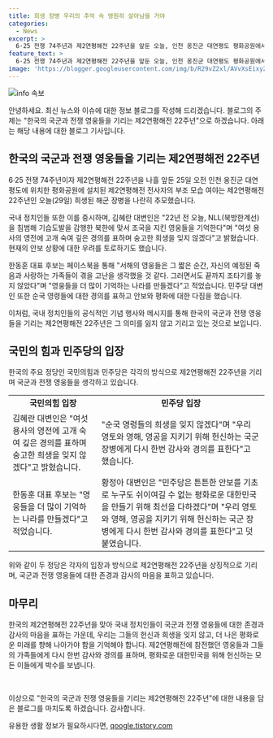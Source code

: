 ```yaml
---
title: 희생 장병 우리의 추억 속 영원히 살아남을 거야
categories:
  - News
excerpt: >
  6·25 전쟁 74주년과 제2연평해전 22주년을 앞둔 오늘, 인천 옹진군 대연평도 평화공원에서 제2연평해전 전사자를 추모하는 행사가 열렸다. 국민의힘과 민주당 대변인들은 희생된 해군 장병들을 기리고, 북한의 도발에 대한 경고를 발표했다. 김혜란 대변인은 영웅들의 희생을 빛내며, 한동훈 대표 후보는 영웅들을 기억하며 미래를 다짐했으며, 황정아 대변인은 우국충정을 표하고 안보를 강조했다. (사진=)
feature_text: >
  6·25 전쟁 74주년과 제2연평해전 22주년을 앞둔 오늘, 인천 옹진군 대연평도 평화공원에서 제2연평해전 전사자를 추모하는 행사가 열렸다. 국민의힘과 민주당 대변인들은 희생된 해군 장병들을 기리고, 북한의 도발에 대한 경고를 발표했다. 김혜란 대변인은 영웅들의 희생을 빛내며, 한동훈 대표 후보는 영웅들을 기억하며 미래를 다짐했으며, 황정아 대변인은 우국충정을 표하고 안보를 강조했다. (사진=)
image: 'https://blogger.googleusercontent.com/img/b/R29vZ2xl/AVvXsEixyZcFfHzMRdzZMjFBmAUKJYCLCGyLL1o632UiGVXcaFdKo_bkvkuCioo0uUKlGfBVcT3P84aROyZIXSBEx3Aw5nCQ3pTgDom1WDC4m8eifvWiAmWEEVb4x6G_l8C0QH225ldMjyaFvpxGEBGNO37VmDTDMHGhJPq73UglMfDca1-0aw/s1600/blogspot.png'
---
```


<p><img src="https://blogger.googleusercontent.com/img/b/R29vZ2xl/AVvXsEixyZcFfHzMRdzZMjFBmAUKJYCLCGyLL1o632UiGVXcaFdKo_bkvkuCioo0uUKlGfBVcT3P84aROyZIXSBEx3Aw5nCQ3pTgDom1WDC4m8eifvWiAmWEEVb4x6G_l8C0QH225ldMjyaFvpxGEBGNO37VmDTDMHGhJPq73UglMfDca1-0aw/s1600/blogspot.png" alt="info 속보" /></p>

<p>안녕하세요. 최신 뉴스와 이슈에 대한 정보 블로그를 작성해 드리겠습니다. 블로그의 주제는 "한국의 국군과 전쟁 영웅들을 기리는 제2연평해전 22주년"으로 하겠습니다. 아래는 해당 내용에 대한 블로그 기사입니다.</p>

<h2 data-ke-size="size26">한국의 국군과 전쟁 영웅들을 기리는 제2연평해전 22주년</h2>

<p data-ke-size="size16">6·25 전쟁 74주년이자 제2연평해전 22주년을 나흘 앞둔 25일 오전 인천 옹진군 대연평도에 위치한 평화공원에 설치된 제2연평해전 전사자의 부조 모습 여야는 제2연평해전 22주년인 오늘(29일) 희생된 해군 장병을 나란히 추모했습니다.</p>

<p data-ke-size="size16">국내 정치인들 또한 이를 중시하며, 김혜란 대변인은 "22년 전 오늘, NLL(북방한계선)을 침범해 기습도발을 감행한 북한에 맞서 조국을 지킨 영웅들을 기억한다"며 "여섯 용사의 영전에 고개 숙여 깊은 경의를 표하며 숭고한 희생을 잊지 않겠다"고 밝혔습니다. 현재의 안보 상황에 대한 우려를 토로하기도 했습니다.</p>

<p data-ke-size="size16">한동훈 대표 후보는 페이스북을 통해 "서해의 영웅들은 그 짧은 순간, 자신의 예정된 죽음과 사랑하는 가족들이 겪을 고난을 생각했을 것 같다. 그러면서도 끝까지 조타기를 놓지 않았다"며 "영웅들을 더 많이 기억하는 나라를 만들겠다"고 적었습니다. 민주당 대변인 또한 순국 영령들에 대한 경의를 표하고 안보와 평화에 대한 다짐을 했습니다.</p>

<p data-ke-size="size16">이처럼, 국내 정치인들의 공식적인 기념 행사와 메시지를 통해 한국의 국군과 전쟁 영웅들을 기리는 제2연평해전 22주년은 그 의미를 잃지 않고 기리고 있는 것으로 보입니다.</p>

<h2 data-ke-size="size26">국민의 힘과 민주당의 입장</h2>

<p data-ke-size="size16">한국의 주요 정당인 국민의힘과 민주당은 각각의 방식으로 제2연평해전 22주년을 기리며 국군과 전쟁 영웅들을 생각하고 있습니다. </p>

<table>
  <tr>
    <td style="text-align: center; height: 17px;"><b>국민의힘 입장</b></td>
    <td style="text-align: center; height: 17px;"><b>민주당 입장</b></td>
  </tr>
  <tr>
    <td>김혜란 대변인은 "여섯 용사의 영전에 고개 숙여 깊은 경의를 표하며 숭고한 희생을 잊지 않겠다"고 밝혔습니다.</td>
    <td>"순국 영령들의 희생을 잊지 않겠다"며 "우리 영토와 영해, 영공을 지키기 위해 헌신하는 국군 장병에게 다시 한번 감사와 경의를 표한다"고 했습니다.</td>
  </tr>
  <tr>
    <td>한동훈 대표 후보는 "영웅들을 더 많이 기억하는 나라를 만들겠다"고 적었습니다.</td>
    <td>황정아 대변인은 "민주당은 튼튼한 안보를 기초로 누구도 쉬이여길 수 없는 평화로운 대한민국을 만들기 위해 최선을 다하겠다"며 "우리 영토와 영해, 영공을 지키기 위해 헌신하는 국군 장병에게 다시 한번 감사와 경의를 표한다"고 덧붙였습니다.</td>
  </tr>
</table>

<p data-ke-size="size16">위와 같이 두 정당은 각자의 입장과 방식으로 제2연평해전 22주년을 상징적으로 기리며, 국군과 전쟁 영웅들에 대한 존경과 감사의 마음을 표하고 있습니다.</p>

<h2 data-ke-size="size26">마무리</h2>

<p data-ke-size="size16">한국의 제2연평해전 22주년을 맞아 국내 정치인들이 국군과 전쟁 영웅들에 대한 존경과 감사의 마음을 표하는 가운데, 우리는 그들의 헌신과 희생을 잊지 않고, 더 나은 평화로운 미래를 향해 나아가야 함을 기억해야 합니다. 제2연평해전에 참전했던 영웅들과 그들의 가족들에게 다시 한번 감사와 경의를 표하며, 평화로운 대한민국을 위해 헌신하는 모든 이들에게 박수를 보냅니다.</p>

<p data-ke-size="size16">&nbsp;</p>

<p>이상으로 "한국의 국군과 전쟁 영웅들을 기리는 제2연평해전 22주년"에 대한 내용을 담은 블로그를 마치도록 하겠습니다. 감사합니다.</p>
유용한 생활 정보가 필요하시다면, <a href="https://qoogle.tistory.com" rel="dofollow">qoogle.tistory.com</a>



